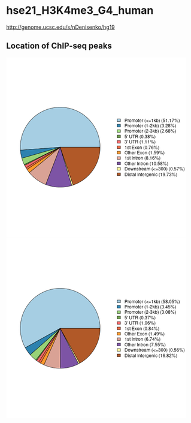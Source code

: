 # hse21_H3K4me3_G4_human

http://genome.ucsc.edu/s/nDenisenko/hg19

## Location of ChIP-seq peaks
![ENCFF033PCY chipSeq distr](https://github.com/nd0761/hse21_H3K4me3_G4_human/blob/master/img/chip_seeker.H3K4me3_WI38.ENCFF033PCY.hg19.filtered.plotAnnoPie.png)
![ENCFF033EOP chipSeq distr](https://github.com/nd0761/hse21_H3K4me3_G4_human/blob/master/img/chip_seeker.H3K4me3_WI38.ENCFF325EOP.hg19.filtered.plotAnnoPie.png)
